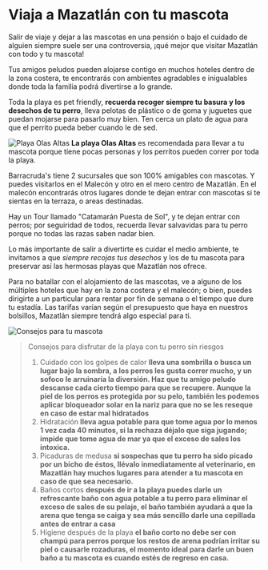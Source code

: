 # Viaja a Mazatlán con tu mascota #

Salir de viaje y dejar a las mascotas en una pensión o bajo el cuidado de alguien siempre suele ser una controversia, ¡qué mejor que visitar Mazatlán con todo y tu mascota!

Tus amigos peludos pueden alojarse contigo en muchos hoteles dentro de la zona costera, te encontrarás con ambientes agradables e inigualables donde toda la familia podrá divertirse a lo grande.

Toda la playa es pet friendly, **recuerda recoger siempre tu basura y los desechos de tu perro**, lleva pelotas de plástico o de goma y juguetes que puedan mojarse para pasarlo muy bien. Ten cerca un plato de agua para que el perrito pueda beber cuando le de sed. 

![Playa Olas Altas](https://media-cdn.tripadvisor.com/media/photo-w/01/22/b2/e4/looking-north-toward.jpg)
**La playa Olas Altas** es recomendada para llevar a tu mascota porque tiene pocas personas y los perritos pueden correr por toda la playa.

Barracruda's tiene 2 sucursales que son 100% amigables con mascotas. Y puedes visitarlos en el Malecón y otro en el mero centro de Mazatlán. En el malecón encontrarás otros lugares donde te dejan entrar con mascotas si te sientas en la terraza, o areas destinadas.

Hay un Tour llamado "Catamarán Puesta de Sol", y te dejan entrar con perros; por seguiridad de todos, recuerda llevar salvavidas para tu perro porque no todas las razas saben nadar bien.

Lo más importante de salir a divertirte es cuidar el medio ambiente, te invitamos a que _siempre recojas tus desechos_ y los  de tu mascota para preservar así las hermosas playas que Mazatlán nos ofrece.

Para no batallar con el alojamiento de las mascotas, ve a alguno de los múltiples hoteles que hay en la zona costera y el malecón; o bien, puedes dirigirte a un particular para rentar por fin de semana o el tiempo que dure tu estadía. Las tarifas varían según el presupuesto que haya en nuestros bolsillos, Mazatlán siempre tendrá algo especial para ti. 

![Consejos para tu mascota](https://www.fundacion-affinity.org/sites/default/files/consejos-para-ir-con-tu-perro-a-la-playa.png)


> Consejos para disfrutar de la playa con tu perro sin riesgos
> 1. Cuidado con los golpes de calor 
**lleva una sombrilla o busca un lugar bajo la sombra, a los perros les gusta correr mucho, y un sofoco le arruinaría la diversión. Haz que tu amigo peludo descanse cada cierto tiempo para que se recupere. Aunque la piel de los perros es protegida por su pelo, también les podemos aplicar bloqueador solar en la nariz para que no se les reseque en caso de estar mal hidratados**
> 2. Hidratación 
**lleva agua potable para que tome agua por lo menos 1 vez cada 40 minutos, si la rechaza déjalo que siga jugando; impide que tome agua de mar ya que el exceso de sales los intoxica.**
> 3. Picaduras de medusa 
**si sospechas que tu perro ha sido picado por un bicho de éstos, llévalo inmediatamente al veterinario, en Mazatlán hay muchos lugares para atender a tu mascota en caso de que sea necesario.**
> 4. Baños cortos 
**después de ir a la playa puedes darle un refrescante baño con agua potable a tu perro para eliminar el exceso de sales de su pelaje, el baño también ayudará a que la arena que tenga se caiga y sea más sencillo darle una cepillada antes de entrar a casa**
> 5. Higiene después de la playa 
**el baño corto no debe ser con champú para perros porque los restos de arena podrían irritar su piel o causarle rozaduras, el momento ideal para darle un buen baño a tu mascota es cuando estés de regreso en casa.**
